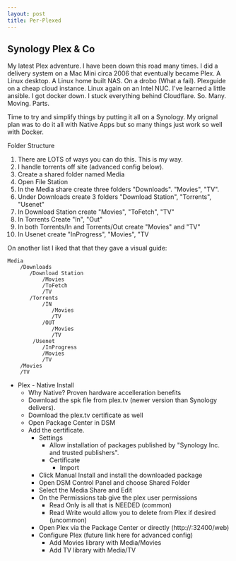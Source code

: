 ```yaml
---
layout: post
title: Per-Plexed
---
```


## Synology Plex & Co

My latest Plex adventure. I have been down this road many times. I did a delivery system on a Mac Mini circa 2006 that eventually became Plex. A Linux desktop. A Linux home built NAS. On a drobo (What a fail). Plexguide on a cheap cloud instance. Linux again on an Intel NUC. I've learned a little ansible. I got docker down. I stuck everything behind Cloudflare. So. Many. Moving. Parts.

Time to try and simplify things by putting it all on a Synology. My orignal plan was to do it all with Native Apps but so many things just work so well with Docker.

Folder Structure

1. There are LOTS of ways you can do this. This is my way.
2. I handle torrents off site (advanced config below).
2. Create a shared folder named Media
3. Open File Station
4. In the Media share create three folders "Downloads". "Movies", "TV".
5. Under Downloads create 3 folders "Download Station", "Torrents", "Usenet"
6. In Download Station create "Movies", "ToFetch", "TV"
7. In Torrents Create "In", "Out"
8. In both Torrents/In and Torrents/Out create "Movies" and "TV"
9. In Usenet create "InProgress", "Movies", "TV

On another list I iked that that they gave a visual guide:

	Media
	    /Downloads
	       /Download Station
	           /Movies
	           /ToFetch
	           /TV
	       /Torrents
	           /IN
	              /Movies
	              /TV
	           /OUT
	              /Movies
	              /TV
	        /Usenet
	           /InProgress
	           /Movies
	           /TV
	    /Movies
	    /TV

- Plex - Native Install
	- Why Native? Proven hardware accelleration benefits
	- Download the spk file from plex.tv (newer version than Synology delivers).
	- Download the plex.tv certificate as well
	- Open Package Center in DSM
	- Add the certificate.
		- Settings
			- Allow installation of packages published by "Synology Inc. and trusted publishers".
			- Certificate
				- Import
		- Click Manual Install and install the downloaded package
		- Open DSM Control Panel and choose Shared Folder
		- Select the Media Share and Edit
		- On the Permissions tab give the plex user permissions
			- Read Only is all that is NEEDED (common)
			- Read Write would allow you to delete from Plex if desired (uncommon)
		- Open Plex via the Package Center or directly (http://<nasname or ip>:32400/web)
		- Configure Plex (future link here for advanced config)
			- Add Movies library with Media/Movies
			- Add TV library with Media/TV
			